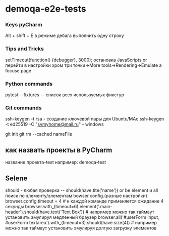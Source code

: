 # demoqa-e2e-tests

### Keys pyCharm
Alt + shift + E  в режиме дебага выполнить одну строку

### Tips and Tricks

setTimeout(function() {debugger}, 3000);   остановка JavaScripts
or 
перейти в настройки хром три точки->More tools->Rendering->Emulate a focuse page



### Python commands

pytest --fixtures -- список всех используемых фикстур

### Git commands 

ssh-keygen -t rsa  - создание ключевой пары для Ubuntu/MAc
ssh-keygen -t ed25519 -C "svmyhome@mail.ru" - windows

git init
git rm --cached nameFile 


## как назвать проекты в PyCharm
название проекта-test
например: demoqa-test 

## Selene
should - любая проверка  -- should(have.tite('name')) or be
element и all поиск по элементу/элементам
bowser.config.(разные настройки)
browser.config.timeout = 4   # к каждой команде применяется ожидание  4 секунды
    browser.with_(timeout=6).element('.main-header').should(have.text('Text Box'))  # например можно так таймаут установить эмулируя медленный браузер
    browser.all('#userForm input, #userForm textarea').with_(timeout=3).should(have.size(4)) # например можно так таймаут установить эмулируя долгую загрузку элементов
 